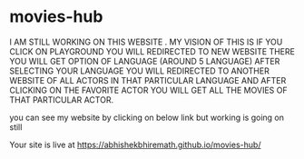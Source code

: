 # movies-hub

I AM STILL WORKING ON THIS WEBSITE . MY VISION OF THIS IS IF YOU CLICK ON PLAYGROUND YOU WILL REDIRECTED TO NEW WEBSITE THERE YOU WILL GET OPTION OF LANGUAGE (AROUND 5 LANGUAGE) AFTER SELECTING YOUR LANGUAGE YOU WILL REDIRECTED TO ANOTHER WEBSITE OF  ALL ACTORS IN THAT PARTICULAR LANGUAGE AND AFTER CLICKING ON THE FAVORITE ACTOR YOU WILL GET ALL THE MOVIES OF THAT PARTICULAR ACTOR.

you can see my website by clicking on below link  but working is going on still

Your site is live at https://abhishekbhiremath.github.io/movies-hub/
